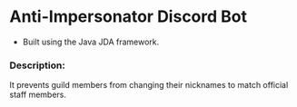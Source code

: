 # Anti-Impersonator Discord Bot
- Built using the Java JDA framework.

### Description:
It prevents guild members from changing their nicknames to match official staff members.
